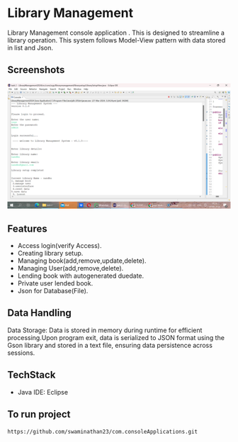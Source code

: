 
# Library Management

Library Management console application .
This is designed to streamline a library operation. This system follows Model-View pattern with data stored in list and Json.
## Screenshots
![Interface](com.lib/Screenshot(55).png)
## Features

- Access login(verify Access).
- Creating library setup.
- Managing book(add,remove,update,delete).
- Managing User(add,remove,delete).
- Lending book with autogenerated duedate.
- Private user lended book.
- Json for Database(File).


## Data Handling
Data Storage: Data is stored in memory during runtime for efficient processing.Upon program exit, data is serialized to JSON format using the Gson library and stored in a text file, ensuring data persistence across sessions.
## TechStack
- Java
IDE: Eclipse
## To run project
```
https://github.com/swaminathan23/com.consoleApplications.git
```
